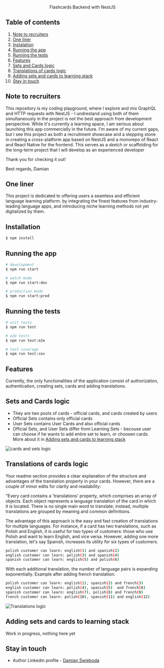 
  <p align="center">Flashcards Backend with NestJS</p>

  ## Table of contents
1. [Note to recruiters](#note-to-recruiters)
2. [One liner](#one-liner)
3. [Instalation](#instalation)
4. [Running the app](#running-the-app)
6. [Running the tests](#running-the-tests)
7. [Features](#features)
8. [Sets and Cards logic](#features)
9. [Translations of cards logic](#translation-of-cards-logic)
10. [Adding sets and cards to learning stack](#adding-sets-and-cards-to-learning-stack)
11. [Stay in touch](#stay-in-touch)

  

  
## Note to recruiters
This repository is my coding playground, where I explore and mix GraphQL and HTTP requests with NestJS - I undrestand using both of them simultaneously in the project is not the best approach from development perspective. While it's currently a learning space, I am serious about launching this app commercially in the future. I'm aware of my current gaps, but I see this project as both a recruitment showcase and a stepping stone in creating a cross-platform app based on NestJS and a monorepo of React and React Native for the frontend. This serves as a sketch or scaffolding for the long-term project that I will develop as an experienced developer

Thank you for checking it out!

Best regards,
Damian

## One liner
This project is dedicated to offering users a seamless and efficient language learning platform. by integrating the finest features from industry-leading language apps, and introducing niche learning methods not yet digitalized by them.

## Installation

```bash
$ npm install
```

## Running the app

```bash
# development
$ npm run start

# watch mode
$ npm run start:dev

# production mode
$ npm run start:prod
```

## Running the tests

```bash
# unit tests
$ npm run test

# e2e tests
$ npm run test:e2e

# test coverage
$ npm run test:cov
```

## Features
Currently, the only functionalities of the application consist of authorization, authentication, creating sets, cards and adding translations.

## Sets and Cards logic
- They are two pools of cards - official cards, and cards created by users
- Official Sets contains only official cards
- User Sets contains User Cards and also official cards
- Official Sets, and User Sets differ from Learning Sets - becouse user can choose if he wants to add entire set to learn, or choosen cards. More about it in [Adding sets and cards to learning stack](#adding-sets-and-cards-to-learning-stack)

![cards and sets logic](https://github.com/damianSwieboda/FlashcardsBackendNestJS/assets/104576595/085d6afb-9e80-4a95-a1e0-770b3c951bad)

## Translations of cards logic
Your readme section provides a clear explanation of the structure and advantages of the translation property in your cards. However, there are a couple of minor edits for clarity and readability:

"Every card contains a 'translations' property, which comprises an array of objects. Each object represents a language translation of the card in which it is located. There is no single main word to translate; instead, multiple translations are grouped by meaning and common definitions.

The advantage of this approach is the easy and fast creation of translations for multiple languages. For instance, if a card has two translations, such as Polish and English, it is useful for two types of customers: those who use Polish and want to learn English, and vice versa.
However, adding one more translation, let's say Spanish, increases its utility for six types of customers.
```bash
polish customer can learn: english(1) and spanish(2)
english customer can learn: polish(3) and spanish(4)
spanish customer can learn: english(5) and polish(6)
```

With each additional translation, the number of language pairs is expanding exponentially. Example after adding french translation:
```bash
polish customer can learn: english(1), spanish(2) and french(3)
english customer can learn: polish(4), spanish(5)  and french(6)
spanish customer can learn: english(7), polish(8) and french(9)
french customer can learn: polish(10), spanish(11) and english(12)
```
![Translations logic](https://github.com/damianSwieboda/FlashcardsBackendNestJS/assets/104576595/b85b8002-c4b5-41fb-ab13-3ed6ade4ab90)


## Adding sets and cards to learning stack
Work in progress, nothing here yet

## Stay in touch
- Author Linkedin profile - [Damian Świeboda](https://www.linkedin.com/in/damian-%C5%9Bwieboda/)

